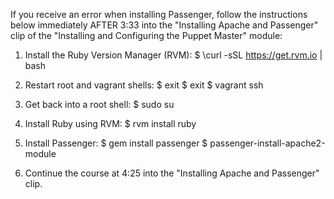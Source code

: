 If you receive an error when installing Passenger, follow the instructions below immediately AFTER 3:33 into the "Installing Apache and Passenger" clip of the "Installing and Configuring the Puppet Master" module:

1. Install the Ruby Version Manager (RVM):
$ \curl -sSL https://get.rvm.io | bash

2. Restart root and vagrant shells:
$ exit
$ exit
$ vagrant ssh

3. Get back into a root shell:
$ sudo su

4. Install Ruby using RVM:
$ rvm install ruby

5. Install Passenger:
$ gem install passenger
$ passenger-install-apache2-module

6. Continue the course at 4:25 into the "Installing Apache and Passenger" clip.